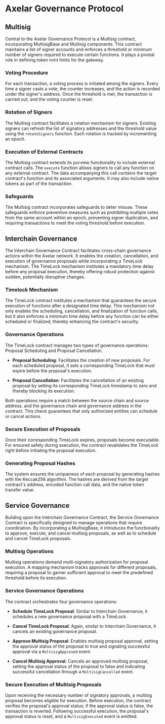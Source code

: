 # Axelar Governance Protocol

## Multisig
Central to the Axelar Governance Protocol is a Multisig contract, incorporating MultisigBase and Multisig components. This contract maintains a list of signer accounts and enforces a threshold or minimum number of signers required to execute certain functions. It plays a pivotal role in defining token mint limits for the gateway.

### Voting Procedure
For each transaction, a voting process is initiated among the signers. Every time a signer casts a vote, the counter increases, and the action is recorded under the signer's address. Once the threshold is met, the transaction is carried out, and the voting counter is reset.

### Rotation of Signers
The Multisig contract facilitates a rotation mechanism for signers. Existing signers can refresh the list of signatory addresses and the threshold value using the `rotateSigners` function. Each rotation is tracked by incrementing an epoch.

### Execution of External Contracts
The Multisig contract extends its purview functionality to include external contract calls. The `execute` function allows signers to call any function on any external contract. The data accompanying this call contains the target contract's function and its associated arguments. It may also include native tokens as part of the transaction.

### Safeguards
The Multisig contract incorporates safeguards to deter misuse. These safeguards enforce preventive measures such as prohibiting multiple votes from the same account within an epoch, preventing signer duplication, and requiring transactions to meet the voting threshold before execution.

## Interchain Governance

The Interchain Governance Contract facilitates cross-chain governance actions within the Axelar network. It enables the creation, cancellation, and execution of governance proposals while incorporating a TimeLock mechanism. The TimeLock mechanism institutes a mandatory time delay before any proposal execution, thereby offering robust protection against sudden, potentially disruptive changes.

### Timelock Mechanism
The TimeLock contract institutes a mechanism that guarantees the secure execution of functions after a designated time delay. This mechanism not only enables the scheduling, cancellation, and finalization of function calls, but it also enforces a minimum time delay before any function can be either scheduled or finalized, thereby enhancing the contract's security.

### Governance Operations
The TimeLock contract manages two types of governance operations: Proposal Scheduling and Proposal Cancellation.

- **Proposal Scheduling**:  Facilitates the creation of new proposals. For each scheduled proposal, it sets a corresponding TimeLock that must expire before the proposal's execution.

- **Proposal Cancellation**: Facilitates the cancellation of an existing proposal by setting its corresponding TimeLock timestamp to zero and thereby blocking its execution.

Both operations require a match between the source chain and source address, and the governance chain and governance address in the contract. This check guarantees that only authorized entities can schedule or cancel actions.

### Secure Execution of Proposals
Once their corresponding TimeLock expires, proposals become executable. For ensured safety during execution, the contract revalidates the TimeLock right before initiating the proposal execution.

### Generating Proposal Hashes
The system ensures the uniqueness of each proposal by generating hashes with the Keccak256 algorithm. The hashes are derived from the target contract's address, encoded function call data, and the native token transfer value.

## Service Governance

Building upon the Interchain Governance Contract, the Service Governance Contract is specifically designed to manage operations that require coordination. By incorporating a MultisigBase, it introduces the functionality to approve, execute, and cancel multisig proposals, as well as to schedule and cancel TimeLock proposals.

### Multisig Operations
Multisig operations demand multi-signatory authorization for proposal execution. A mapping mechanism tracks approvals for different proposals, requiring a proposal to garner sufficient approval to meet the predefined threshold before its execution.

### Service Governance Operations
The contract orchestrates four governance operations:

- **Schedule TimeLock Proposal**: Similar to Interchain Governance, it schedules a new governance proposal with a TimeLock.

- **Cancel TimeLock Proposal**: Again, similar to Interchain Governance, it cancels an existing governance proposal.

- **Approve Multisig Proposal**: Enables multisig proposal approval, setting the approval status of the proposal to true and signaling successful approval via a `MultisigApproved` event.

- **Cancel Multisig Approval**: Cancels an approved multisig proposal, setting the approval status of the proposal to false and indicating successful cancellation through a `MultisigCancelled` event.

### Secure Execution of Multisig Proposals
Upon receiving the necessary number of signatory approvals, a multisig proposal becomes eligible for execution. Before execution, the contract verifies the proposal's approval status; if the approval status is false, the transaction is reverted. Following successful execution, the proposal's approval status is reset, and a `MultisigExecuted` event is emitted.

